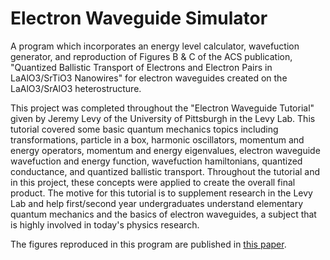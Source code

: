 # Electron Waveguide Simulator
A program which incorporates an energy level calculator, wavefuction generator, and reproduction of Figures B &amp; C of the ACS publication, "Quantized Ballistic Transport of Electrons and Electron Pairs in LaAlO3/SrTiO3 Nanowires" for electron waveguides created on the LaAlO3/SrAlO3 heterostructure.

This project was completed throughout the "Electron Waveguide Tutorial" given by Jeremy Levy of the University of Pittsburgh in the Levy Lab. This tutorial covered some basic quantum mechanics topics including transformations, particle in a box, harmonic oscillators, momentum and energy operators, momentum and energy eigenvalues, electron waveguide wavefuction and energy function, wavefuction hamiltonians, quantized conductance, and quantized ballistic transport. Throughout the tutorial and in this project, these concepts were applied to create the overall final product. The motive for this tutorial is to supplement research in the Levy Lab and help first/second year undergraduates understand elementary quantum mechanics and the basics of electron waveguides, a subject that is highly involved in today's physics research.

The figures reproduced in this program are published in [this paper](https://pubs.acs.org/doi/10.1021/acs.nanolett.8b01614).
